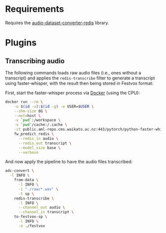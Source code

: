 # Requirements

Requires the [audio-dataset-converter-redis](https://github.com/waikato-datamining/audio-dataset-converter-redis) library.

# Plugins

## Transcribing audio

The following commands loads raw audio files (i.e., ones without a transcript) and
applies the `redis-transcribe` filter to generate a transcript using faster-whisper,
with the result then being stored in Festvox format:

First, start the faster-whisper process via [Docker](https://github.com/waikato-llm/whisper) (using the CPU):

```bash
docker run --rm \
    -u $(id -u):$(id -g) -e USER=$USER \
    --shm-size 8G \
    --net=host \
    -v `pwd`:/workspace \
    -v `pwd`/cache:/.cache \
    -it public.aml-repo.cms.waikato.ac.nz:443/pytorch/python-faster-whisper:1.0.2_cpu \
    fw_predict_redis \
      --redis_in audio \
      --redis_out transcript \
      --model_size base \
      --verbose
```

And now apply the pipeline to have the audio files transcribed:

```bash
adc-convert \
  -l INFO \
    from-data \
      -l INFO \
      -i "./raw/*.wav" \
      -t sp \
    redis-transcribe \
      -l INFO \
      --channel_out audio \
      --channel_in transcript \
    to-festvox-sp \
      -l INFO \
      -o ./festvox
```

